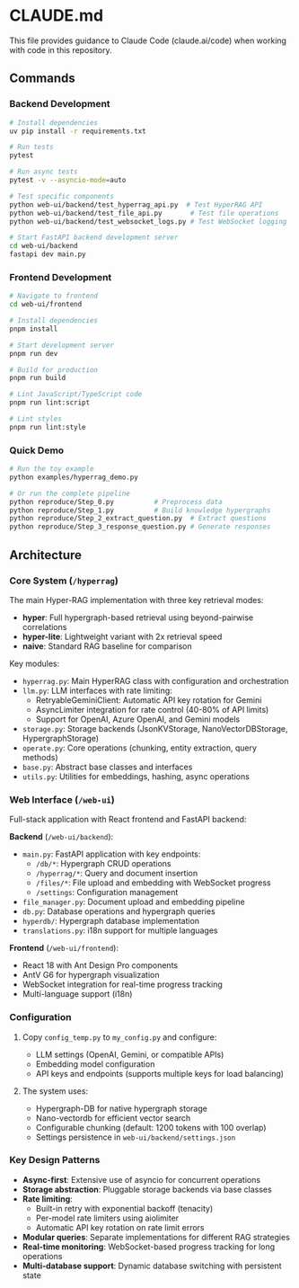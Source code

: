 # CLAUDE.md

This file provides guidance to Claude Code (claude.ai/code) when working with code in this repository.

## Commands

### Backend Development
```bash
# Install dependencies
uv pip install -r requirements.txt

# Run tests
pytest

# Run async tests  
pytest -v --asyncio-mode=auto

# Test specific components
python web-ui/backend/test_hyperrag_api.py  # Test HyperRAG API
python web-ui/backend/test_file_api.py       # Test file operations
python web-ui/backend/test_websocket_logs.py # Test WebSocket logging

# Start FastAPI backend development server
cd web-ui/backend
fastapi dev main.py
```

### Frontend Development
```bash
# Navigate to frontend
cd web-ui/frontend

# Install dependencies  
pnpm install

# Start development server
pnpm run dev

# Build for production
pnpm run build

# Lint JavaScript/TypeScript code
pnpm run lint:script

# Lint styles
pnpm run lint:style
```

### Quick Demo
```bash
# Run the toy example
python examples/hyperrag_demo.py

# Or run the complete pipeline
python reproduce/Step_0.py          # Preprocess data
python reproduce/Step_1.py          # Build knowledge hypergraphs
python reproduce/Step_2_extract_question.py  # Extract questions
python reproduce/Step_3_response_question.py # Generate responses
```

## Architecture

### Core System (`/hyperrag`)
The main Hyper-RAG implementation with three key retrieval modes:
- **hyper**: Full hypergraph-based retrieval using beyond-pairwise correlations
- **hyper-lite**: Lightweight variant with 2x retrieval speed  
- **naive**: Standard RAG baseline for comparison

Key modules:
- `hyperrag.py`: Main HyperRAG class with configuration and orchestration
- `llm.py`: LLM interfaces with rate limiting:
  - RetryableGeminiClient: Automatic API key rotation for Gemini
  - AsyncLimiter integration for rate control (40-80% of API limits)
  - Support for OpenAI, Azure OpenAI, and Gemini models
- `storage.py`: Storage backends (JsonKVStorage, NanoVectorDBStorage, HypergraphStorage)
- `operate.py`: Core operations (chunking, entity extraction, query methods)
- `base.py`: Abstract base classes and interfaces
- `utils.py`: Utilities for embeddings, hashing, async operations

### Web Interface (`/web-ui`)
Full-stack application with React frontend and FastAPI backend:

**Backend** (`/web-ui/backend`):
- `main.py`: FastAPI application with key endpoints:
  - `/db/*`: Hypergraph CRUD operations
  - `/hyperrag/*`: Query and document insertion
  - `/files/*`: File upload and embedding with WebSocket progress
  - `/settings`: Configuration management
- `file_manager.py`: Document upload and embedding pipeline
- `db.py`: Database operations and hypergraph queries
- `hyperdb/`: Hypergraph database implementation
- `translations.py`: i18n support for multiple languages

**Frontend** (`/web-ui/frontend`):
- React 18 with Ant Design Pro components
- AntV G6 for hypergraph visualization
- WebSocket integration for real-time progress tracking
- Multi-language support (i18n)

### Configuration
1. Copy `config_temp.py` to `my_config.py` and configure:
   - LLM settings (OpenAI, Gemini, or compatible APIs)
   - Embedding model configuration
   - API keys and endpoints (supports multiple keys for load balancing)

2. The system uses:
   - Hypergraph-DB for native hypergraph storage
   - Nano-vectordb for efficient vector search
   - Configurable chunking (default: 1200 tokens with 100 overlap)
   - Settings persistence in `web-ui/backend/settings.json`

### Key Design Patterns
- **Async-first**: Extensive use of asyncio for concurrent operations
- **Storage abstraction**: Pluggable storage backends via base classes
- **Rate limiting**: 
  - Built-in retry with exponential backoff (tenacity)
  - Per-model rate limiters using aiolimiter
  - Automatic API key rotation on rate limit errors
- **Modular queries**: Separate implementations for different RAG strategies
- **Real-time monitoring**: WebSocket-based progress tracking for long operations
- **Multi-database support**: Dynamic database switching with persistent state